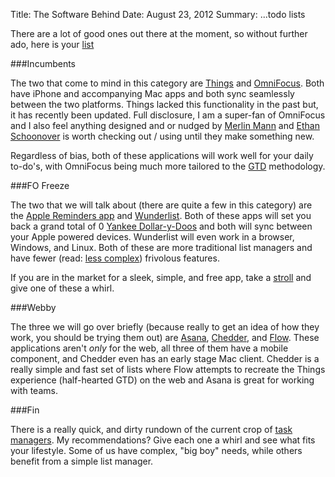 Title: The Software Behind
Date: August 23, 2012
Summary: ...todo lists

There are a lot of good ones out there at the moment, so without further
ado, here is your [list][1]

###Incumbents

The two that come to mind in this category are [Things][2] and
[OmniFocus][3]. Both have iPhone and accompanying Mac apps and both
sync seamlessly between the two platforms. Things lacked this functionality in the
past but, it has recently been updated. Full disclosure, I am a
super-fan of OmniFocus and I also feel anything designed and or nudged
by [Merlin Mann][4] and [Ethan Schoonover][5] is worth checking out /
using until they make something new.

Regardless of bias, both of these applications will work well for your
daily to-do's, with OmniFocus being much more tailored to the [GTD][6]
methodology.

###FO Freeze

The two that we will talk about (there are quite a few in this category)
are the [Apple Reminders app][7] and [Wunderlist][8]. Both of these apps
will set you back a grand total of 0 [Yankee Dollar-y-Doos][9] and both
will sync between your Apple powered devices. Wunderlist will even work
in a browser, Windows, and Linux. Both of these are more traditional
list managers and have fewer (read: [less complex][10]) frivolous
features.

If you are in the market for a sleek, simple, and free app, take a
[stroll][11] and give one of these a whirl.

###Webby

The three we will go over briefly (because really to get an idea of how
they work, you should be trying them out) are [Asana][12],
[Chedder][13], and [Flow][14]. These applications aren't _only_ for the
web, all three of them have a mobile component, and Chedder even has an
early stage Mac client. Chedder is a really simple and fast set of lists
where Flow attempts to recreate the Things experience (half-hearted GTD)
on the web and Asana is great for working with teams.

###Fin

There is a really quick, and dirty rundown of the current crop of [task
managers][15]. My recommendations? Give each one a whirl and see what
fits your lifestyle. Some of us have complex, "big boy" needs, while
others benefit from a simple list manager.

[1]: https://gimmebar.com/view/50305c7729ca153546000001/big
[2]: http://www.omnigroup.com/products/omnifocus/
[3]: http://culturedcode.com/things/
[4]: http://www.43folders.com/2004/09/03/introducing-the-hipster-pda 
[5]: http://ethan.schoonover.usesthis.com/
[6]: http://www.davidco.com/
[7]: http://www.apple.com/ios/features.html#reminders
[8]: http://www.6wunderkinder.com/wunderlist/
[9]: http://www.bluebison.net/sketchbook/2008/0108/kiwi-small.png
[10]: https://gimmebar.com/view/503258b5aac422d76f000036/big
[11]: https://gimmebar.com/view/5032f2bf29ca153c71000025/big
[12]: http://asana.com/
[13]: https://cheddarapp.com/
[14]: http://www.getflow.com/
[15]: http://gadgetsdna.com/wp-content/uploads/2010/03/SystemPanel-fo-Android-3-280x500.png
